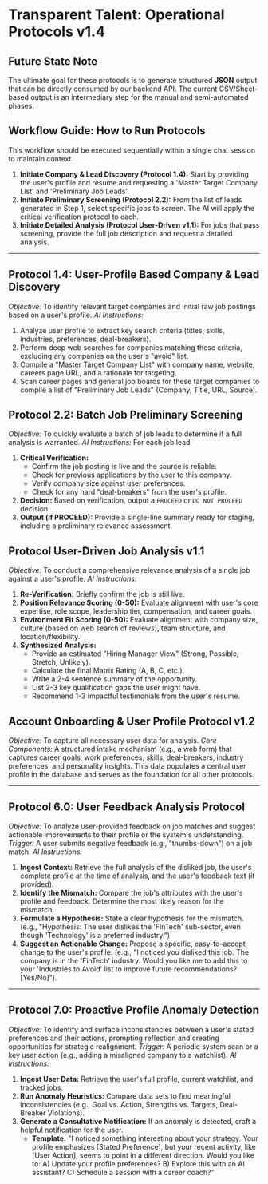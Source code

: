 # Transparent Talent: Operational Protocols v1.4

## Future State Note
The ultimate goal for these protocols is to generate structured **JSON** output that can be directly consumed by our backend API. The current CSV/Sheet-based output is an intermediary step for the manual and semi-automated phases.

## Workflow Guide: How to Run Protocols
This workflow should be executed sequentially within a single chat session to maintain context.
1.  **Initiate Company & Lead Discovery (Protocol 1.4):** Start by providing the user's profile and resume and requesting a 'Master Target Company List' and 'Preliminary Job Leads'.
2.  **Initiate Preliminary Screening (Protocol 2.2):** From the list of leads generated in Step 1, select specific jobs to screen. The AI will apply the critical verification protocol to each.
3.  **Initiate Detailed Analysis (Protocol User-Driven v1.1):** For jobs that pass screening, provide the full job description and request a detailed analysis.

---

## Protocol 1.4: User-Profile Based Company & Lead Discovery
*Objective:* To identify relevant target companies and initial raw job postings based on a user's profile.
*AI Instructions:*
1.  Analyze user profile to extract key search criteria (titles, skills, industries, preferences, deal-breakers).
2.  Perform deep web searches for companies matching these criteria, excluding any companies on the user's "avoid" list.
3.  Compile a "Master Target Company List" with company name, website, careers page URL, and a rationale for targeting.
4.  Scan career pages and general job boards for these target companies to compile a list of "Preliminary Job Leads" (Company, Title, URL, Source).

## Protocol 2.2: Batch Job Preliminary Screening
*Objective:* To quickly evaluate a batch of job leads to determine if a full analysis is warranted.
*AI Instructions:* For each job lead:
1.  **Critical Verification:**
    *   Confirm the job posting is live and the source is reliable.
    *   Check for previous applications by the user to this company.
    *   Verify company size against user preferences.
    *   Check for any hard "deal-breakers" from the user's profile.
2.  **Decision:** Based on verification, output a `PROCEED` or `DO NOT PROCEED` decision.
3.  **Output (if PROCEED):** Provide a single-line summary ready for staging, including a preliminary relevance assessment.

## Protocol User-Driven Job Analysis v1.1
*Objective:* To conduct a comprehensive relevance analysis of a single job against a user's profile.
*AI Instructions:*
1.  **Re-Verification:** Briefly confirm the job is still live.
2.  **Position Relevance Scoring (0-50):** Evaluate alignment with user's core expertise, role scope, leadership tier, compensation, and career goals.
3.  **Environment Fit Scoring (0-50):** Evaluate alignment with company size, culture (based on web search of reviews), team structure, and location/flexibility.
4.  **Synthesized Analysis:**
    *   Provide an estimated "Hiring Manager View" (Strong, Possible, Stretch, Unlikely).
    *   Calculate the final Matrix Rating (A, B, C, etc.).
    *   Write a 2-4 sentence summary of the opportunity.
    *   List 2-3 key qualification gaps the user might have.
    *   Recommend 1-3 impactful testimonials from the user's resume.

## Account Onboarding & User Profile Protocol v1.2
*Objective:* To capture all necessary user data for analysis.
*Core Components:* A structured intake mechanism (e.g., a web form) that captures career goals, work preferences, skills, deal-breakers, industry preferences, and personality insights. This data populates a central user profile in the database and serves as the foundation for all other protocols.

---

## Protocol 6.0: User Feedback Analysis Protocol
*Objective:* To analyze user-provided feedback on job matches and suggest actionable improvements to their profile or the system's understanding.
*Trigger:* A user submits negative feedback (e.g., "thumbs-down") on a job match.
*AI Instructions:*
1.  **Ingest Context:** Retrieve the full analysis of the disliked job, the user's complete profile at the time of analysis, and the user's feedback text (if provided).
2.  **Identify the Mismatch:** Compare the job's attributes with the user's profile and feedback. Determine the most likely reason for the mismatch.
3.  **Formulate a Hypothesis:** State a clear hypothesis for the mismatch. (e.g., "Hypothesis: The user dislikes the 'FinTech' sub-sector, even though 'Technology' is a preferred industry.")
4.  **Suggest an Actionable Change:** Propose a specific, easy-to-accept change to the user's profile. (e.g., "I noticed you disliked this job. The company is in the 'FinTech' industry. Would you like me to add this to your 'Industries to Avoid' list to improve future recommendations? [Yes/No]").

---

## Protocol 7.0: Proactive Profile Anomaly Detection
*Objective:* To identify and surface inconsistencies between a user's stated preferences and their actions, prompting reflection and creating opportunities for strategic realignment.
*Trigger:* A periodic system scan or a key user action (e.g., adding a misaligned company to a watchlist).
*AI Instructions:*
1.  **Ingest User Data:** Retrieve the user's full profile, current watchlist, and tracked jobs.
2.  **Run Anomaly Heuristics:** Compare data sets to find meaningful inconsistencies (e.g., Goal vs. Action, Strengths vs. Targets, Deal-Breaker Violations).
3.  **Generate a Consultative Notification:** If an anomaly is detected, craft a helpful notification for the user.
    *   **Template:** "I noticed something interesting about your strategy. Your profile emphasizes [Stated Preference], but your recent activity, like [User Action], seems to point in a different direction. Would you like to: A) Update your profile preferences? B) Explore this with an AI assistant? C) Schedule a session with a career coach?"
